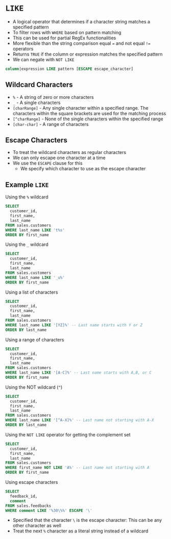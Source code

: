 # `LIKE`

- A logical operator that determines if a character string matches a specified pattern
- To filter rows with `WHERE` based on pattern matching
- This can be used for partial RegEx functionalities
- More flexible than the string comparison equal `=` and not equal `!=` operators
- Returns `TRUE` if the column or expression matches the specified pattern
- We can negate with `NOT LIKE`

```sql
column|expression LIKE pattern [ESCAPE escape_character]
```

## Wildcard Characters

- `%` - A string of zero or more characters
- `_` - A single characters
- `[charRange]` - Any single character within a specified range. The characters within the square brackets are used for the matching process
- `[^charRange]` - None of the single characters within the specified range
- `[char-char]` - A range of characters

## Escape Characters

- To treat the wildcard characters as regular characters
- We can only escape one character at a time
- We use the `ESCAPE` clause for this
  - We specify which character to use as the escape character

## Example `LIKE`

Using the `%` wildcard

```sql
SELECT 
  customer_id, 
  first_name, 
  last_name
FROM sales.customers
WHERE last_name LIKE 't%s'
ORDER BY first_name
```

Using the `_` wildcard

```sql
SELECT 
  customer_id, 
  first_name, 
  last_name
FROM sales.customers
WHERE last_name LIKE '_u%'
ORDER BY first_name
```

Using a list of characters

```sql
SELECT 
  customer_id, 
  first_name, 
  last_name
FROM sales.customers
WHERE last_name LIKE '[YZ]%' -- Last name starts with Y or Z
ORDER BY last_name
```

Using a range of characters

```sql
SELECT 
  customer_id, 
  first_name, 
  last_name
FROM sales.customers
WHERE last_name LIKE '[A-C]%' -- Last name starts with A,B, or C
ORDER BY first_name
```

Using the NOT wildcard (`^`)

```sql
SELECT 
  customer_id, 
  first_name, 
  last_name
FROM sales.customers
WHERE last_name LIKE '[^A-X]%' -- Last name not starting with A-X
ORDER BY last_name
```

Using the `NOT LIKE` operator for getting the complement set

```sql
SELECT 
  customer_id, 
  first_name, 
  last_name
FROM sales.customers
WHERE first_name NOT LIKE 'A%' -- Last name not starting with A
ORDER BY first_name
```

Using escape characters

```sql
SELECT 
  feedback_id, 
  comment
FROM sales.feedbacks
WHERE comment LIKE '%30\%%' ESCAPE '\'
```

- Specified that the character `\` is the escape character: This can be any other character as well
- Treat the next `%` character as a literal string instead of a wildcard
